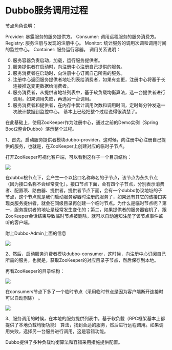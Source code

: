 # Dubbo服务调用过程

节点角色说明：

Provider: 暴露服务的服务提供方。
Consumer: 调用远程服务的服务消费方。
Registry: 服务注册与发现的注册中心。
Monitor: 统计服务的调用次调和调用时间的监控中心。
Container: 服务运行容器。
调用关系说明：

0. 服务容器负责启动，加载，运行服务提供者。
1. 服务提供者在启动时，向注册中心注册自己提供的服务。
2. 服务消费者在启动时，向注册中心订阅自己所需的服务。
3. 注册中心返回服务提供者地址列表给消费者，如果有变更，注册中心将基于长连接推送变更数据给消费者。
4. 服务消费者，从提供者地址列表中，基于软负载均衡算法，选一台提供者进行调用，如果调用失败，再选另一台调用。
5. 服务消费者和提供者，在内存中累计调用次数和调用时间，定时每分钟发送一次统计数据到监控中心。
基本上已经把整个过程说得很清楚了。

在此基础上，使用ZooKeeper作为注册中心，通过之前的Demo实例（Spring Boot2整合Dubbo）演示整个过程。

1、首先，启动服务提供者模块dubbo-provider。这时候，向注册中心注册自己提供的服务，也就是，在ZooKeeper上创建对应的临时子节点。

打开ZooKeeper可视化客户端，可以看到这样子一个目录结构：

![](https://img-blog.csdnimg.cn/201901052133541.png)

在dubbo根节点下，会产生一个以接口名称命名的子节点，该节点为永久节点（因为接口名称不会经常变化）。接口节点下面，会有四个子节点，分别表示消费者、配置项、路由器、提供者。提供者节点下面，会有一个dubbo协议地址的子节点，这个节点就是我们启动服务容器时注册的服务了，如果还有其它的该接口实现类服务提供者，就会在同级目录再创建一个临时节点。为什么是临时节点呢？第一，服务提供者的地址是经常发生变化的；第二，如果提供者的服务器宕机了，跟ZooKeeper会话结束导致临时节点被删除，就可以自动通知注册了该节点事件监听的客户端。

附上Dubbo-Admin上面的信息

![](https://img-blog.csdnimg.cn/20190105220507851.png?x-oss-process=image/watermark,type_ZmFuZ3poZW5naGVpdGk,shadow_10,text_aHR0cHM6Ly9ibG9nLmNzZG4ubmV0L3FxXzMxMTQyNTUz,size_16,color_FFFFFF,t_70)

2、然后，启动服务消费者模块dubbo-consumer，这时候，向注册中心订阅自己所需的服务，也就是，获取ZooKeeper的对应目录子节点，然后保存到本地。

再看ZooKeeper的目录结构：

![](https://img-blog.csdnimg.cn/20190105220651807.png)

在consumers节点下多了一个临时节点（采用临时节点是因为客户端断开连接时可以自动删除） 。

![](https://img-blog.csdnimg.cn/20190105220741490.png?x-oss-process=image/watermark,type_ZmFuZ3poZW5naGVpdGk,shadow_10,text_aHR0cHM6Ly9ibG9nLmNzZG4ubmV0L3FxXzMxMTQyNTUz,size_16,color_FFFFFF,t_70)

3、服务调用的时候，在本地的服务提供列表中，基于软负载（RPC框架基本上都提供了本地负载均衡功能） 算法，找到合适的服务，然后进行远程调用。如果调用失败，选择另一台服务进行调用，这是容错功能。

Dubbo提供了多种负载均衡算法和容错采用措施提供配置。
